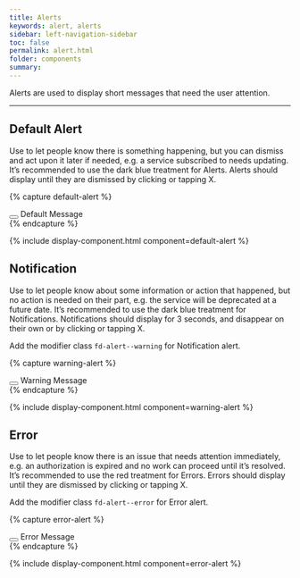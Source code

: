 ```yaml
---
title: Alerts
keywords: alert, alerts
sidebar: left-navigation-sidebar
toc: false
permalink: alert.html
folder: components
summary:
---
```


Alerts are used to display short messages that need the user attention.

<hr>

## Default Alert
Use to let people know there is something happening, but you can dismiss and act upon it later if needed, e.g. a service subscribed to needs updating. It’s recommended to use the dark blue treatment for Alerts. Alerts should display until they are dismissed by clicking or tapping X.

{% capture default-alert %}
<div class="fd-alert" role="alert" id="defautl-alert">
    <button class="fd-alert__close" aria-controls="defautl-alert">
        <span class="fd-icon fd-icon--close" role="presentation"></span>
    </button>
    Default Message
</div>
{% endcapture %}

{% include display-component.html component=default-alert %}

## Notification
Use to let people know about some information or action that happened, but no action is needed on their part, e.g. the service will be deprecated at a future date. It’s recommended to use the dark blue treatment for Notifications. Notifications should display for 3 seconds, and disappear on their own or by clicking or tapping X.

Add the modifier class `fd-alert--warning` for Notification alert.

{% capture warning-alert %}
<div class="fd-alert fd-alert--warning" role="alert" id="warning-alert">
    <button class="fd-alert__close" aria-controls="warning-alert">
        <span class="fd-icon fd-icon--close" role="presentation"></span>
    </button>
    Warning Message
</div>
{% endcapture %}

{% include display-component.html component=warning-alert %}

## Error
Use to let people know there is an issue that needs attention immediately, e.g. an authorization is expired and no work can proceed until it’s resolved. It’s recommended to use the red treatment for Errors. Errors should display until they are dismissed by clicking or tapping X.

Add the modifier class `fd-alert--error` for Error alert.

{% capture error-alert %}
<div class="fd-alert fd-alert--error" role="alert" id="error-alert">
    <button class="fd-alert__close" aria-controls="error-alert">
        <span class="fd-icon fd-icon--close" role="presentation"></span>
    </button>
    Error Message
</div>
{% endcapture %}

{% include display-component.html component=error-alert %}
